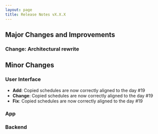 ```yaml
---
layout: page
title: Release Notes vX.X.X
---
```


## Major Changes and Improvements

### **Change**: Architectural rewrite

## Minor Changes

### User Interface
- **Add**: Copied schedules are now correctly aligned to the day #19 
- **Change**: Copied schedules are now correctly aligned to the day #19 
- **Fix**: Copied schedules are now correctly aligned to the day #19 

### App

### Backend
